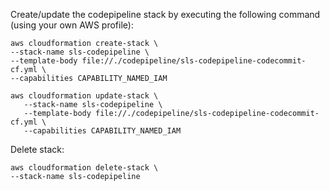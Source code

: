    Create/update the codepipeline stack by executing the following command (using your own AWS profile):
   
   ```
   aws cloudformation create-stack \
   --stack-name sls-codepipeline \
   --template-body file://./codepipeline/sls-codepipeline-codecommit-cf.yml \
   --capabilities CAPABILITY_NAMED_IAM
   ```
   
   ```
   aws cloudformation update-stack \
      --stack-name sls-codepipeline \
      --template-body file://./codepipeline/sls-codepipeline-codecommit-cf.yml \
      --capabilities CAPABILITY_NAMED_IAM
   ```
   
   Delete stack:
   ```
   aws cloudformation delete-stack \
   --stack-name sls-codepipeline
   ```
